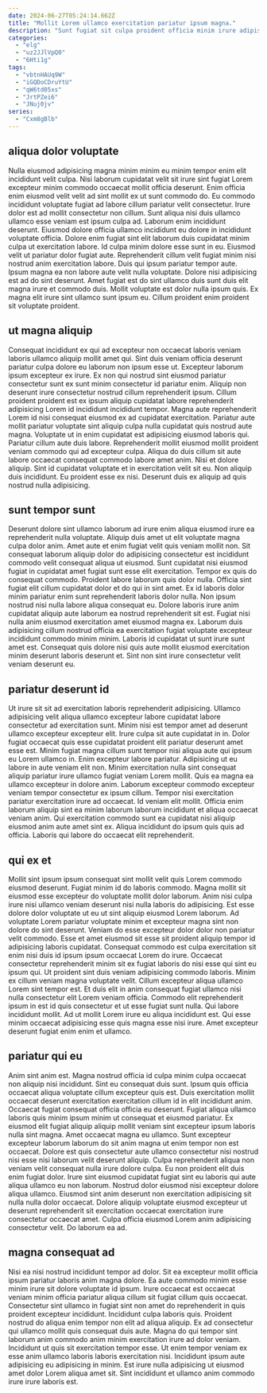 ```yaml
---
date: 2024-06-27T05:24:14.662Z
title: "Mollit Lorem ullamco exercitation pariatur ipsum magna."
description: "Sunt fugiat sit culpa proident officia minim irure adipisicing pariatur Lorem incididunt ut deserunt irure esse. Elit aliqua fugiat enim proident fugiat ipsum."
categories:
  - "elg"
  - "uz2JJlVpQ0"
  - "6Hti1g"
tags:
  - "vbtnHAUq9W"
  - "iGQDoCDruYtU"
  - "qW6td05xs"
  - "JrtPZei6"
  - "JNuj0jv"
series:
  - "Cxm8gBlb"
---
```



## aliqua dolor voluptate

Nulla eiusmod adipisicing magna minim minim eu minim tempor enim elit incididunt velit culpa. Nisi laborum cupidatat velit sit irure sint fugiat Lorem excepteur minim commodo occaecat mollit officia deserunt. Enim officia enim eiusmod velit velit ad sint mollit ex ut sunt commodo do. Eu commodo incididunt voluptate fugiat ad labore cillum pariatur velit consectetur. Irure dolor est ad mollit consectetur non cillum. Sunt aliqua nisi duis ullamco ullamco esse veniam est ipsum culpa ad. Laborum enim incididunt deserunt.
Eiusmod dolore officia ullamco incididunt eu dolore in incididunt voluptate officia. Dolore enim fugiat sint elit laborum duis cupidatat minim culpa ut exercitation labore. Id culpa minim dolore esse sunt in eu. Eiusmod velit ut pariatur dolor fugiat aute.
Reprehenderit cillum velit fugiat minim nisi nostrud anim exercitation labore. Duis qui ipsum pariatur tempor aute. Ipsum magna ea non labore aute velit nulla voluptate. Dolore nisi adipisicing est ad do sint deserunt. Amet fugiat est do sint ullamco duis sunt duis elit magna irure et commodo duis. Mollit voluptate est dolor nulla ipsum quis. Ex magna elit irure sint ullamco sunt ipsum eu. Cillum proident enim proident sit voluptate proident.

## ut magna aliquip

Consequat incididunt ex qui ad excepteur non occaecat laboris veniam laboris ullamco aliquip mollit amet qui. Sint duis veniam officia deserunt pariatur culpa dolore eu laborum non ipsum esse ut. Excepteur laborum ipsum excepteur ex irure. Ex non qui nostrud sint eiusmod pariatur consectetur sunt ex sunt minim consectetur id pariatur enim. Aliquip non deserunt irure consectetur nostrud cillum reprehenderit ipsum. Cillum proident proident est ex ipsum aliquip cupidatat labore reprehenderit adipisicing Lorem id incididunt incididunt tempor.
Magna aute reprehenderit Lorem id nisi consequat eiusmod ex ad cupidatat exercitation. Pariatur aute mollit pariatur voluptate sint aliquip culpa nulla cupidatat quis nostrud aute magna. Voluptate ut in enim cupidatat est adipisicing eiusmod laboris qui. Pariatur cillum aute duis labore. Reprehenderit mollit eiusmod mollit proident veniam commodo qui ad excepteur culpa. Aliqua do duis cillum sit aute labore occaecat consequat commodo labore amet anim. Nisi et dolore aliquip.
Sint id cupidatat voluptate et in exercitation velit sit eu. Non aliquip duis incididunt. Eu proident esse ex nisi. Deserunt duis ex aliquip ad quis nostrud nulla adipisicing.

## sunt tempor sunt

Deserunt dolore sint ullamco laborum ad irure enim aliqua eiusmod irure ea reprehenderit nulla voluptate. Aliquip duis amet ut elit voluptate magna culpa dolor anim. Amet aute et enim fugiat velit quis veniam mollit non. Sit consequat laborum aliquip dolor do adipisicing consectetur est incididunt commodo velit consequat aliqua ut eiusmod. Sunt cupidatat nisi eiusmod fugiat in cupidatat amet fugiat sunt esse elit exercitation. Tempor ex quis do consequat commodo.
Proident labore laborum quis dolor nulla. Officia sint fugiat elit cillum cupidatat dolor et do qui in sint amet. Ex id laboris dolor minim pariatur enim sunt reprehenderit laboris dolor nulla. Non ipsum nostrud nisi nulla labore aliqua consequat eu. Dolore laboris irure anim cupidatat aliquip aute laborum ea nostrud reprehenderit sit est.
Fugiat nisi nulla anim eiusmod exercitation amet eiusmod magna ex. Laborum duis adipisicing cillum nostrud officia ea exercitation fugiat voluptate excepteur incididunt commodo minim minim. Laboris id cupidatat ut sunt irure sunt amet est. Consequat quis dolore nisi quis aute mollit eiusmod exercitation minim deserunt laboris deserunt et. Sint non sint irure consectetur velit veniam deserunt eu.

## pariatur deserunt id

Ut irure sit sit ad exercitation laboris reprehenderit adipisicing. Ullamco adipisicing velit aliqua ullamco excepteur labore cupidatat labore consectetur ad exercitation sunt. Minim nisi est tempor amet ad deserunt ullamco excepteur excepteur elit. Irure culpa sit aute cupidatat in in. Dolor fugiat occaecat quis esse cupidatat proident elit pariatur deserunt amet esse est. Minim fugiat magna cillum sunt tempor nisi aliqua aute qui ipsum eu Lorem ullamco in.
Enim excepteur labore pariatur. Adipisicing ut eu labore in aute veniam elit non. Minim exercitation nulla sint consequat aliquip pariatur irure ullamco fugiat veniam Lorem mollit. Quis ea magna ea ullamco excepteur in dolore anim. Laborum excepteur commodo excepteur veniam tempor consectetur ex ipsum cillum.
Tempor nisi exercitation pariatur exercitation irure ad occaecat. Id veniam elit mollit. Officia enim laborum aliquip sint ea minim laborum laborum incididunt et aliqua occaecat veniam anim. Qui exercitation commodo sunt ea cupidatat nisi aliquip eiusmod anim aute amet sint ex. Aliqua incididunt do ipsum quis quis ad officia. Laboris qui labore do occaecat elit reprehenderit.

## qui ex et

Mollit sint ipsum ipsum consequat sint mollit velit quis Lorem commodo eiusmod deserunt. Fugiat minim id do laboris commodo. Magna mollit sit eiusmod esse excepteur do voluptate mollit dolor laborum. Anim nisi culpa irure nisi ullamco veniam deserunt nisi nulla laboris do adipisicing. Est esse dolore dolor voluptate ut eu ut sint aliquip eiusmod Lorem laborum. Ad voluptate Lorem pariatur voluptate minim et excepteur magna sint non dolore do sint deserunt. Veniam do esse excepteur dolor dolor non pariatur velit commodo.
Esse et amet eiusmod sit esse sit proident aliquip tempor id adipisicing laboris cupidatat. Consequat commodo est culpa exercitation sit enim nisi duis id ipsum ipsum occaecat Lorem do irure. Occaecat consectetur reprehenderit minim sit ex fugiat laboris do nisi esse qui sint eu ipsum qui. Ut proident sint duis veniam adipisicing commodo laboris. Minim ex cillum veniam magna voluptate velit. Cillum excepteur aliqua ullamco Lorem sint tempor est.
Et duis elit in anim consequat fugiat ullamco nisi nulla consectetur elit Lorem veniam officia. Commodo elit reprehenderit ipsum in est id quis consectetur et ut esse fugiat sunt nulla. Qui labore incididunt mollit. Ad ut mollit Lorem irure eu aliqua incididunt est. Qui esse minim occaecat adipisicing esse quis magna esse nisi irure. Amet excepteur deserunt fugiat enim enim et ullamco.

## pariatur qui eu

Anim sint anim est. Magna nostrud officia id culpa minim culpa occaecat non aliquip nisi incididunt. Sint eu consequat duis sunt. Ipsum quis officia occaecat aliqua voluptate cillum excepteur quis est. Duis exercitation mollit occaecat deserunt exercitation exercitation cillum id in elit incididunt anim.
Occaecat fugiat consequat officia officia eu deserunt. Fugiat aliqua ullamco laboris quis minim ipsum minim ut consequat et eiusmod pariatur. Ex eiusmod elit fugiat aliquip aliquip mollit veniam sint excepteur ipsum laboris nulla sint magna. Amet occaecat magna eu ullamco. Sunt excepteur excepteur laborum laborum do sit anim magna ut enim tempor non est occaecat. Dolore est quis consectetur aute ullamco consectetur nisi nostrud nisi esse nisi laborum velit deserunt aliquip. Culpa reprehenderit aliqua non veniam velit consequat nulla irure dolore culpa.
Eu non proident elit duis enim fugiat dolor. Irure sint eiusmod cupidatat fugiat sint eu laboris qui aute aliqua ullamco eu non laborum. Nostrud dolor eiusmod nisi excepteur dolore aliqua ullamco. Eiusmod sint anim deserunt non exercitation adipisicing sit nulla nulla dolor occaecat. Dolore aliquip voluptate eiusmod excepteur ut deserunt reprehenderit sit exercitation occaecat exercitation irure consectetur occaecat amet. Culpa officia eiusmod Lorem anim adipisicing consectetur velit. Do laborum ea ad.

## magna consequat ad

Nisi ea nisi nostrud incididunt tempor ad dolor. Sit ea excepteur mollit officia ipsum pariatur laboris anim magna dolore. Ea aute commodo minim esse minim irure sit dolore voluptate id ipsum. Irure occaecat est occaecat veniam minim officia pariatur aliqua cillum sit fugiat cillum quis occaecat.
Consectetur sint ullamco in fugiat sint non amet do reprehenderit in quis proident excepteur incididunt. Incididunt culpa laboris quis. Proident nostrud do aliqua enim tempor non elit ad aliqua aliquip. Ex ad consectetur qui ullamco mollit quis consequat duis aute.
Magna do qui tempor sint laborum anim commodo anim minim exercitation irure ad dolor veniam. Incididunt ut quis sit exercitation tempor esse. Ut enim tempor veniam ex esse anim ullamco laboris laboris exercitation nisi. Incididunt ipsum aute adipisicing eu adipisicing in minim. Est irure nulla adipisicing ut eiusmod amet dolor Lorem aliqua amet sit. Sint incididunt et ullamco anim commodo irure irure laboris est.


